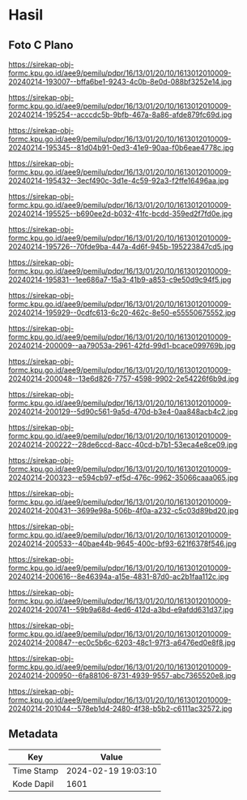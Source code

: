 # Hasil

## Foto C Plano

https://sirekap-obj-formc.kpu.go.id/aee9/pemilu/pdpr/16/13/01/20/10/1613012010009-20240214-193007--bffa6be1-9243-4c0b-8e0d-088bf3252e14.jpg

https://sirekap-obj-formc.kpu.go.id/aee9/pemilu/pdpr/16/13/01/20/10/1613012010009-20240214-195254--acccdc5b-9bfb-467a-8a86-afde879fc69d.jpg

https://sirekap-obj-formc.kpu.go.id/aee9/pemilu/pdpr/16/13/01/20/10/1613012010009-20240214-195345--81d04b91-0ed3-41e9-90aa-f0b6eae4778c.jpg

https://sirekap-obj-formc.kpu.go.id/aee9/pemilu/pdpr/16/13/01/20/10/1613012010009-20240214-195432--3ecf490c-3d1e-4c59-92a3-f2ffe16496aa.jpg

https://sirekap-obj-formc.kpu.go.id/aee9/pemilu/pdpr/16/13/01/20/10/1613012010009-20240214-195525--b690ee2d-b032-41fc-bcdd-359ed2f7fd0e.jpg

https://sirekap-obj-formc.kpu.go.id/aee9/pemilu/pdpr/16/13/01/20/10/1613012010009-20240214-195726--70fde9ba-447a-4d6f-945b-195223847cd5.jpg

https://sirekap-obj-formc.kpu.go.id/aee9/pemilu/pdpr/16/13/01/20/10/1613012010009-20240214-195831--1ee686a7-15a3-41b9-a853-c9e50d9c94f5.jpg

https://sirekap-obj-formc.kpu.go.id/aee9/pemilu/pdpr/16/13/01/20/10/1613012010009-20240214-195929--0cdfc613-6c20-462c-8e50-e55550675552.jpg

https://sirekap-obj-formc.kpu.go.id/aee9/pemilu/pdpr/16/13/01/20/10/1613012010009-20240214-200009--aa79053a-2961-42fd-99d1-bcace099769b.jpg

https://sirekap-obj-formc.kpu.go.id/aee9/pemilu/pdpr/16/13/01/20/10/1613012010009-20240214-200048--13e6d826-7757-4598-9902-2e54226f6b9d.jpg

https://sirekap-obj-formc.kpu.go.id/aee9/pemilu/pdpr/16/13/01/20/10/1613012010009-20240214-200129--5d90c561-9a5d-470d-b3e4-0aa848acb4c2.jpg

https://sirekap-obj-formc.kpu.go.id/aee9/pemilu/pdpr/16/13/01/20/10/1613012010009-20240214-200222--28de6ccd-8acc-40cd-b7b1-53eca4e8ce09.jpg

https://sirekap-obj-formc.kpu.go.id/aee9/pemilu/pdpr/16/13/01/20/10/1613012010009-20240214-200323--e594cb97-ef5d-476c-9962-35066caaa065.jpg

https://sirekap-obj-formc.kpu.go.id/aee9/pemilu/pdpr/16/13/01/20/10/1613012010009-20240214-200431--3699e98a-506b-4f0a-a232-c5c03d89bd20.jpg

https://sirekap-obj-formc.kpu.go.id/aee9/pemilu/pdpr/16/13/01/20/10/1613012010009-20240214-200533--40bae44b-9645-400c-bf93-621f6378f546.jpg

https://sirekap-obj-formc.kpu.go.id/aee9/pemilu/pdpr/16/13/01/20/10/1613012010009-20240214-200616--8e46394a-a15e-4831-87d0-ac2b1faa112c.jpg

https://sirekap-obj-formc.kpu.go.id/aee9/pemilu/pdpr/16/13/01/20/10/1613012010009-20240214-200741--59b9a68d-4ed6-412d-a3bd-e9afdd631d37.jpg

https://sirekap-obj-formc.kpu.go.id/aee9/pemilu/pdpr/16/13/01/20/10/1613012010009-20240214-200847--ec0c5b6c-6203-48c1-97f3-a6476ed0e8f8.jpg

https://sirekap-obj-formc.kpu.go.id/aee9/pemilu/pdpr/16/13/01/20/10/1613012010009-20240214-200950--6fa88106-8731-4939-9557-abc7365520e8.jpg

https://sirekap-obj-formc.kpu.go.id/aee9/pemilu/pdpr/16/13/01/20/10/1613012010009-20240214-201044--578eb1d4-2480-4f38-b5b2-c6111ac32572.jpg


## Metadata

| Key        | Value               |
| ---------- | ------------------- |
| Time Stamp | 2024-02-19 19:03:10 |
| Kode Dapil | 1601                |



